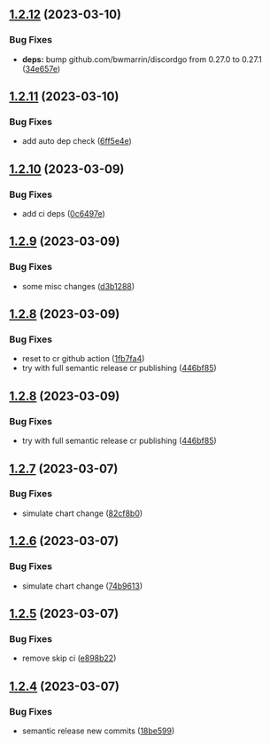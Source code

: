 ## [1.2.12](https://github.com/kaiehrhardt/discord-kr-news/compare/1.2.11...1.2.12) (2023-03-10)


### Bug Fixes

* **deps:** bump github.com/bwmarrin/discordgo from 0.27.0 to 0.27.1 ([34e657e](https://github.com/kaiehrhardt/discord-kr-news/commit/34e657e7b8922b72ddb8daf4721f2b278281dab5))

## [1.2.11](https://github.com/kaiehrhardt/discord-kr-news/compare/1.2.10...1.2.11) (2023-03-10)


### Bug Fixes

* add auto dep check ([6ff5e4e](https://github.com/kaiehrhardt/discord-kr-news/commit/6ff5e4e668f183c7e97429b8a76ed89826bcd601))

## [1.2.10](https://github.com/kaiehrhardt/discord-kr-news/compare/1.2.9...1.2.10) (2023-03-09)


### Bug Fixes

* add ci deps ([0c6497e](https://github.com/kaiehrhardt/discord-kr-news/commit/0c6497e1c78abbb8270d197b8e7706ec49381797))

## [1.2.9](https://github.com/kaiehrhardt/discord-kr-news/compare/1.2.8...1.2.9) (2023-03-09)


### Bug Fixes

* some misc changes ([d3b1288](https://github.com/kaiehrhardt/discord-kr-news/commit/d3b1288d4ab07b4412129aeaf9402324b03d52cb))

## [1.2.8](https://github.com/kaiehrhardt/discord-kr-news/compare/1.2.7...1.2.8) (2023-03-09)


### Bug Fixes

* reset to cr github action ([1fb7fa4](https://github.com/kaiehrhardt/discord-kr-news/commit/1fb7fa4090adf5eb3b42b7db97a00de98fa15aca))
* try with full semantic release cr publishing ([446bf85](https://github.com/kaiehrhardt/discord-kr-news/commit/446bf85b59c7ba7ef3d93945cf36ad5704bdccb0))

## [1.2.8](https://github.com/kaiehrhardt/discord-kr-news/compare/1.2.7...1.2.8) (2023-03-09)


### Bug Fixes

* try with full semantic release cr publishing ([446bf85](https://github.com/kaiehrhardt/discord-kr-news/commit/446bf85b59c7ba7ef3d93945cf36ad5704bdccb0))

## [1.2.7](https://github.com/kaiehrhardt/discord-kr-news/compare/1.2.6...1.2.7) (2023-03-07)


### Bug Fixes

* simulate chart change ([82cf8b0](https://github.com/kaiehrhardt/discord-kr-news/commit/82cf8b01defe6a53804581fb644f1d1f0085f76c))

## [1.2.6](https://github.com/kaiehrhardt/discord-kr-news/compare/1.2.5...1.2.6) (2023-03-07)


### Bug Fixes

* simulate chart change ([74b9613](https://github.com/kaiehrhardt/discord-kr-news/commit/74b961319ba284d536bbeea917aca0831fa8d4be))

## [1.2.5](https://github.com/kaiehrhardt/discord-kr-news/compare/1.2.4...1.2.5) (2023-03-07)


### Bug Fixes

* remove skip ci ([e898b22](https://github.com/kaiehrhardt/discord-kr-news/commit/e898b22a2ab39b01341d8b2ad69c33bdbe835ce9))

## [1.2.4](https://github.com/kaiehrhardt/discord-kr-news/compare/1.2.3...1.2.4) (2023-03-07)


### Bug Fixes

* semantic release new commits ([18be599](https://github.com/kaiehrhardt/discord-kr-news/commit/18be599b4a509532ee9d8c2203adff4aa3389158))
